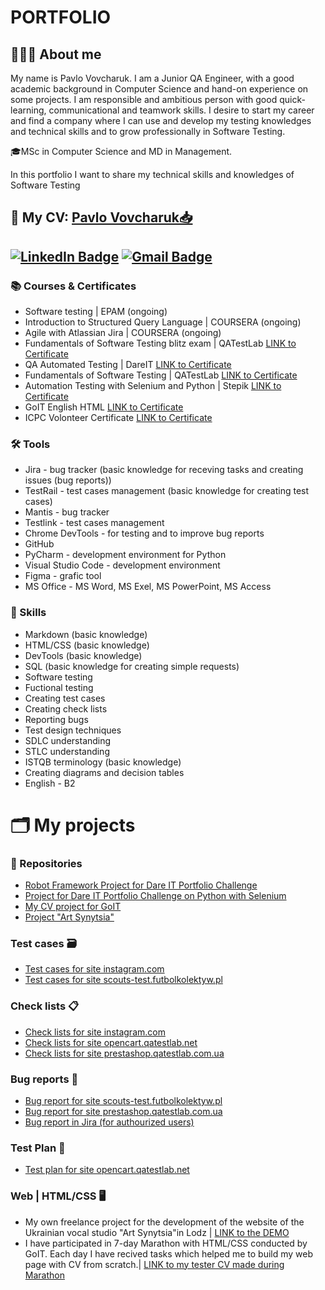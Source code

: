 # PORTFOLIO

## 👨🏻‍💻 About me


My name is Pavlo Vovcharuk. I am a Junior QA Engineer, with a good academic background in Computer Science and hand-on experience on some projects. I am responsible and ambitious person with good quick-learning, communicational and teamwork skills. I desire to start my career and find a company where I can use and develop my testing knowledges and technical skills and to grow professionally in Software Testing. <br>

🎓MSc in Computer Science and MD in Management. <br>

In this portfolio I want to share my technical skills and knowledges of Software Testing

## 📄 My CV: [Pavlo Vovcharuk📥](https://drive.google.com/file/d/1YOaTaduYOuigZVWTqKwSESGnr1466cO7/view?usp=drive_link)



## [![LinkedIn Badge](https://img.shields.io/badge/-@pavelvovcharuk-blue?style=flat&logo=LinkedIn&logoColor=white)](https://www.linkedin.com/in/pavelvovcharuk/) [![Gmail Badge](https://img.shields.io/badge/-Gmail-red?style=flat&logo=Gmail&logoColor=white)](mailto:pavel0337@gmail.com)



### 📚 Courses & Certificates
* Software testing | EPA﻿M (ongoing)
* Introduction to Structured Query Language | COURSERA (ongoing)
* Agile with Atlassian Jira | COURSERA (ongoing)
* Fundamentals of Software Testing blitz exam | QATestLab [LINK to Certificate](https://clients.qatestlab.com/api/trainings/certificate_265191_33199.pdf)
* QA Automated Testing | DareIT [LINK to Certificate](https://drive.google.com/file/d/1dWrfq9NqFtfJ92YQTPzN041jfv93lblW/edit)
* Fundamentals of Software Testing | QATestLab [LINK to Certificate](https://clients.qatestlab.com/api/trainings/public_certificate_191165_16696.pdf)
* Automation Testing with Selenium and Python  | Stepik [LINK to Certificate](https://stepik.org/cert/865274)
* GoIT English HTML [LINK to Certificate](https://drive.google.com/file/d/16KFqDQZ73XDs0ohQwhPqAewGh28qECMp/view?usp=drive_link)
* ICPC Volonteer Certificate [LINK to Certificate](https://drive.google.com/file/d/19ENKYjxAkeuTlJKKFe4b-3-kOK6SD0rM/view?usp=drive_link)

### 🛠 Tools 
* Jira - bug tracker (basic knowledge for receving tasks and creating issues (bug reports))
* TestRail - test cases management (basic knowledge for creating test cases)
* Mantis - bug tracker
* Testlink - test cases management 
* Chrome DevTools - for testing and to improve bug reports
* GitHub
* PyCharm - development environment for Python
* Visual Studio Code - development environment 
* Figma - grafic tool
* MS Office - MS Word, MS Exel, MS PowerPoint, MS Access


### 🚀 Skills
* Markdown (basic knowledge)
* HTML/CSS (basic knowledge)
* DevTools (basic knowledge)
* SQL (basic knowledge for creating simple requests)
* Software testing
* Fuctional testing
* Creating test cases
* Creating check lists
* Reporting bugs
* Test design techniques
* SDLC understanding
* STLC understanding
* ISTQB  terminology (basic knowledge)
* Creating diagrams and decision tables
* English - B2


  
# 🗂️ My projects

### 🔗 Repositories
* [Robot Framework Project for Dare IT Portfolio Challenge](https://github.com/PavelVovcharuk/pavel_robotframework)
* [Project for Dare IT Portfolio Challenge on Python with Selenium](https://github.com/PavelVovcharuk/challenge_portfolio_pavel)
* [My CV project for GoIT](https://github.com/PavelVovcharuk/resume)
* [Project "Art Synytsia"](https://github.com/PavelVovcharuk/art-synytsia)

### Test cases 🗃️
* [Test cases for site instagram.com](https://drive.google.com/drive/folders/16vec9UuI6wreZRWi2kDFVKaPSrwmSlUr)
* [Test cases for site scouts-test.futbolkolektyw.pl](https://docs.google.com/spreadsheets/d/1KlvBRBqcNeR9rXo-4uPtzdU0Epkkt6z3/edit?usp=sharing&ouid=115014116687237678519&rtpof=true&sd=true)

### Check lists 📋
* [Check lists for site instagram.com](https://drive.google.com/drive/folders/1OBPbzow0SAMuIRcKS29O81trVjCdvKpN)
* [Check lists for site opencart.qatestlab.net](https://drive.google.com/drive/folders/1k5tfTQ4pxuc9cnzFELq7U4jLDiI2irUY)
* [Check lists for site prestashop.qatestlab.com.ua](https://docs.google.com/spreadsheets/d/1GjNXWLK7LEyqsf6Yl1i3hxxryc0DYj9O/edit?usp=share_link&ouid=115014116687237678519&rtpof=true&sd=true)

### Bug reports 🐞
* [Bug report for site scouts-test.futbolkolektyw.pl](https://docs.google.com/spreadsheets/d/18eCdzNJMJ1J8P7Z8cVJivbkdodjlKHqJ/edit?usp=share_link&ouid=115014116687237678519&rtpof=true&sd=true)
* [Bug report for site prestashop.qatestlab.com.ua](https://docs.google.com/spreadsheets/d/1GcGCxTachVbAUw1Cc2IsEKTz5GLbyQ38/edit?usp=share_link&ouid=115014116687237678519&rtpof=true&sd=true)
* [Bug report in Jira (for authourized users)](https://pavlovovcharuk.atlassian.net/jira/software/projects/GOIT/boards/1)

### Test Plan 📔
* [Test plan for site opencart.qatestlab.net](https://docs.google.com/document/d/1fgF5tEng7BZ3J-7O-V6G9AVRNUQx90gg/edit?usp=sharing&ouid=115014116687237678519&rtpof=true&sd=true)

### Web | HTML/CSS 🖥️
* My own freelance project for the development of the website of the Ukrainian vocal studio "Art Synytsia"in Lodz |
  [LINK to the DEMO](https://art-synytsia-demo.netlify.app/)
* I have participated in 7-day Marathon with HTML/CSS conducted by GoIT. Each day I have recived tasks which helped me to build my web page with CV from scratch.|
  [LINK to my tester CV made during Marathon](https://pavlo-vovcharuk-cv.netlify.app/)
